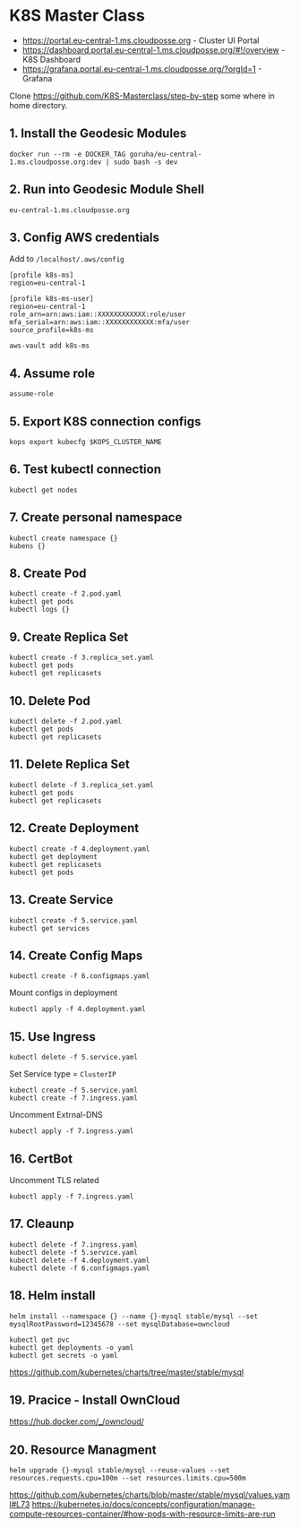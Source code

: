# K8S Master Class

* https://portal.eu-central-1.ms.cloudposse.org - Cluster UI Portal
* https://dashboard.portal.eu-central-1.ms.cloudposse.org/#!/overview - K8S Dashboard
* https://grafana.portal.eu-central-1.ms.cloudposse.org/?orgId=1 - Grafana


Clone https://github.com/K8S-Masterclass/step-by-step some where in home directory.

## 1. Install the Geodesic Modules

```
docker run --rm -e DOCKER_TAG goruha/eu-central-1.ms.cloudposse.org:dev | sudo bash -s dev
```

## 2. Run into Geodesic Module Shell

```
eu-central-1.ms.cloudposse.org
```

## 3. Config AWS credentials

Add to `/localhost/.aws/config`

```
[profile k8s-ms]
region=eu-central-1

[profile k8s-ms-user]
region=eu-central-1
role_arn=arn:aws:iam::XXXXXXXXXXXX:role/user
mfa_serial=arn:aws:iam::XXXXXXXXXXXX:mfa/user
source_profile=k8s-ms
```

```
aws-vault add k8s-ms
```

## 4. Assume role

```
assume-role
```

## 5. Export K8S connection configs

```
kops export kubecfg $KOPS_CLUSTER_NAME
```

## 6. Test kubectl connection

```
kubectl get nodes
```

## 7. Create personal namespace

```
kubectl create namespace {}
kubens {}
```

## 8. Create Pod

```
kubectl create -f 2.pod.yaml
kubectl get pods
kubectl logs {}
```

## 9. Create Replica Set

```
kubectl create -f 3.replica_set.yaml
kubectl get pods
kubectl get replicasets
```

## 10. Delete Pod

```
kubectl delete -f 2.pod.yaml
kubectl get pods
kubectl get replicasets
```

## 11. Delete Replica Set

```
kubectl delete -f 3.replica_set.yaml
kubectl get pods
kubectl get replicasets
```

## 12. Create Deployment

```
kubectl create -f 4.deployment.yaml
kubectl get deployment
kubectl get replicasets
kubectl get pods
```

## 13. Create Service

```
kubectl create -f 5.service.yaml
kubectl get services
```

## 14. Create Config Maps

```
kubectl create -f 6.configmaps.yaml
```

Mount configs in deployment

```
kubectl apply -f 4.deployment.yaml
```

## 15. Use Ingress

```
kubectl delete -f 5.service.yaml
```

Set Service type = `ClusterIP`

```
kubectl create -f 5.service.yaml
kubectl create -f 7.ingress.yaml
```
Uncomment Extrnal-DNS

```
kubectl apply -f 7.ingress.yaml
```

## 16. CertBot

Uncomment TLS related

```
kubectl apply -f 7.ingress.yaml
```

## 17. Cleaunp

```
kubectl delete -f 7.ingress.yaml
kubectl delete -f 5.service.yaml
kubectl delete -f 4.deployment.yaml
kubectl delete -f 6.configmaps.yaml
```

## 18. Helm install

```
helm install --namespace {} --name {}-mysql stable/mysql --set mysqlRootPassword=12345678 --set mysqlDatabase=owncloud
```

```
kubectl get pvc
kubectl get deployments -o yaml
kubectl get secrets -o yaml
```

https://github.com/kubernetes/charts/tree/master/stable/mysql

## 19. Pracice - Install OwnCloud

https://hub.docker.com/_/owncloud/


## 20. Resource Managment

`helm upgrade {}-mysql stable/mysql --reuse-values --set resources.requests.cpu=100m --set resources.limits.cpu=500m`

https://github.com/kubernetes/charts/blob/master/stable/mysql/values.yaml#L73
https://kubernetes.io/docs/concepts/configuration/manage-compute-resources-container/#how-pods-with-resource-limits-are-run
